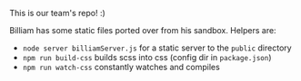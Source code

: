 This is our team's repo! :)

Billiam has some static files ported over from his sandbox. Helpers are:
- `node server billiamServer.js` for a static server to the `public` directory
- `npm run build-css` builds scss into css (config dir in `package.json`)
- `npm run watch-css` constantly watches and compiles
